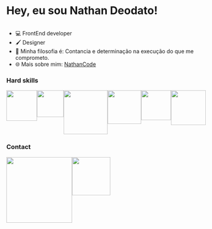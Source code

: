 # Hey, eu sou Nathan Deodato!

<img src=''/>

- 💻 FrontEnd developer
- 🖌️ Designer
- 💬 Minha filosofia é: Contancia e determinação na execução do que me comprometo.
- 🌐 Mais sobre mim: <a href='https://nathancode.netlify.app'>NathanCode</a>

### Hard skills

<div style='display: flex; justify-content: space-betwen;'>
    <img src='https://img.shields.io/badge/HTML5-E34F26?style=for-the-badge&logo=html5&logoColor=white' width='80px'/>
    <img src='https://img.shields.io/badge/CSS3-1572B6?style=for-the-badge&logo=css3&logoColor=white' width='70px'/>
    <img src='https://img.shields.io/badge/JavaScript-323330?style=for-the-badge&logo=javascript&logoColor=F7DF1E' width='115px'/>
    <img src='https://img.shields.io/badge/Python-FFD43B?style=for-the-badge&logo=python&logoColor=blue' width='88px'/>
    <img src='https://img.shields.io/badge/React-20232A?style=for-the-badge&logo=react&logoColor=61DAFB' width='78px'/>
    <img src='https://img.shields.io/badge/Node%20js-339933?style=for-the-badge&logo=nodedotjs&logoColor=white' width='91px'/>
</div>

### Contact

<div style='display: flex; justify-content: space-betwen;'>
    <a href='mailto:ndeodato42@outlook.com'>
        <img src='https://img.shields.io/badge/Microsoft_Outlook-0078D4?style=for-the-badge&logo=microsoft-outlook&logoColor=white'  width='172px'/>
    </a>
    <a href='https://www.linkedin.com/in/nathandeodato/'>
        <img src='https://img.shields.io/badge/linkedin-%230077B5.svg?style=for-the-badge&logo=linkedin&logoColor=white'  width='100px'/>
    </a>
</div>
